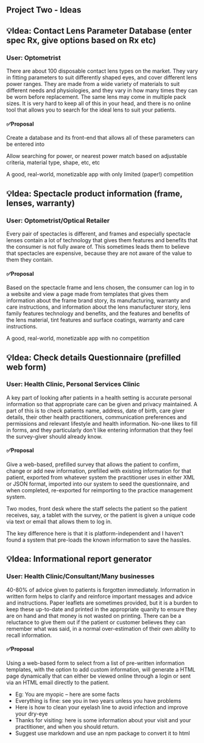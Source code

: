 ## Project Two - Ideas

## 💡Idea: Contact Lens Parameter Database (enter spec Rx, give options based on Rx etc)

### User: Optometrist

There are about 100 disposable contact lens types on the market. They vary in fitting parameters to suit differently shaped eyes, and cover different lens power ranges. They are made from a wide variety of materials to suit different needs and physiologies, and they vary in how many times they can be worn before replacement. The same lens may come in multiple pack sizes. It is very hard to keep all of this in your head, and there is no online tool that allows you to search for the ideal lens to suit your patients.

#### ✅Proposal

Create a database and its front-end that allows all of these parameters can be entered into

Allow searching for power, or nearest power match based on adjustable criteria, material type, shape, etc, etc

A good, real-world, monetizable app with only limited (paper!) competition

## 💡Idea: Spectacle product information (frame, lenses, warranty)

### User: Optometrist/Optical Retailer

Every pair of spectacles is different, and frames and especially spectacle lenses contain a lot of technology that gives them features and benefits that the consumer is not fully aware of. This sometimes leads them to believe that spectacles are expensive, because they are not aware of the value to them they contain.

#### ✅Proposal

Based on the spectacle frame and lens chosen, the consumer can log in to a website and view a page made from templates that gives them information about the frame brand story, its manufacturing, warranty and care instructions, and information about the lens manufacturer story, lens family features technology and benefits, and the features and benefits of the lens material, tint features and surface coatings, warranty and care instructions.

A good, real-world, monetizable app with no competition

## 💡Idea: Check details Questionnaire (prefilled web form)

### User: Health Clinic, Personal Services Clinic

A key part of looking after patients in a health setting is accurate personal information so that appropriate care can be given and privacy maintained. A part of this is to check patients name, address, date of birth, care giver details, their other health practitioners, communication preferences and permissions and relevant lifestyle and health information. No-one likes to fill in forms, and they particularly don't like entering information that they feel the survey-giver should already know.

#### ✅Proposal

Give a web-based, prefilled survey that allows the patient to confirm, change or add new information, prefilled with existing information for that patient, exported from whatever system the practitioner uses in either XML or JSON format, imported into our system to seed the questionnaire, and when completed, re-exported for reimporting to the practice management system.

Two modes, front desk where the staff selects the patient so the patient receives, say, a tablet with the survey, or the patient is given a unique code via text or email that allows them to log in.

The key difference here is that it is platform-independent and I haven't found a system that pre-loads the known information to save the hassles.

## 💡Idea: Informational report generator

### User: Health Clinic/Consultant/Many businesses

40-80% of advice given to patients is forgotten immediately. Information in written form helps to clarify and reinforce important messages and advice and instructions. Paper leaflets are sometimes provided, but it is a burden to keep these up-to-date and printed in the appropriate quanity to ensure they are on hand and that money is not wasted on printing. There can be a reluctance to give them out if the patient or customer believes they can remember what was said, in a normal over-estimation of their own ability to recall information.

#### ✅Proposal

Using a web-based form to select from a list of pre-written information templates, with the option to add custom information, will generate a HTML page dynamically that can either be viewed online through a login or sent via an HTML email directly to the patient.

- Eg: You are myopic – here are some facts
- Everything is fine: see you in two years unless you have problems
- Here is how to clean your eyelash line to avoid infection and improve your dry-eye
- Thanks for visiting: here is some information about your visit and your practitioner, and when you should return.
- Suggest use markdown and use an npm package to convert it to html
